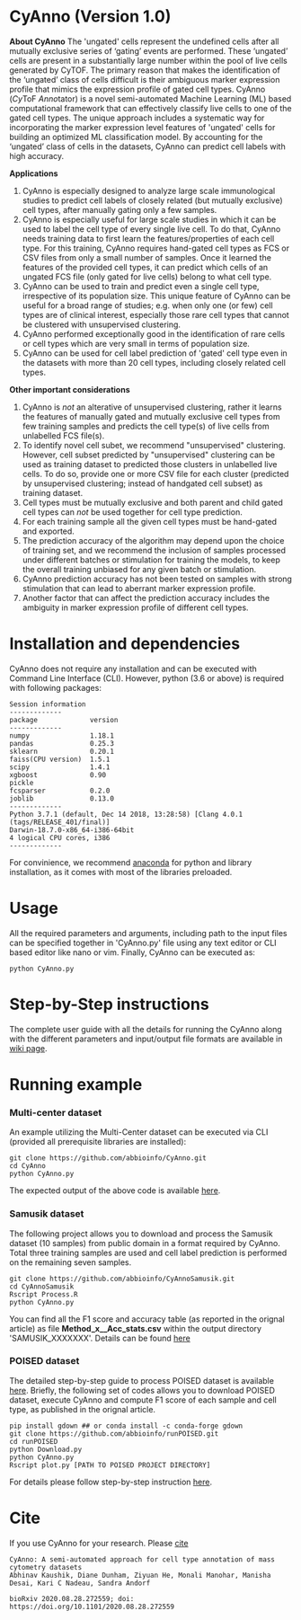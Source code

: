 # CyAnno (Version 1.0)

**About CyAnno**
The 'ungated' cells represent the undefined cells after all mutually exclusive series of ‘gating’ events are performed. These ‘ungated’ cells are present in a substantially large number within the pool of live cells generated by CyTOF. The primary reason that makes the identification of the ‘ungated’ class of cells difficult is their ambiguous marker expression profile that mimics the expression profile of gated cell types.
CyAnno (*Cy*ToF *Anno*tator) is a novel semi-automated Machine Learning (ML) based computational framework that can effectively classify live cells to one of the gated cell types. The unique approach includes a systematic way for incorporating the marker expression level features of 'ungated' cells for building an optimized ML classification model. By accounting for the ‘ungated’ class of cells in the datasets, CyAnno can predict cell labels with high accuracy.

**Applications**
1. CyAnno is especially designed to analyze large scale immunological studies to predict cell labels of closely related (but mutually exclusive) cell types, after manually gating only a few samples.
2. CyAnno is especially useful for large scale studies in which it can be used to label the cell type of every single live cell. To do that, CyAnno needs training data to first learn the features/properties of each cell type. For this training, CyAnno requires hand-gated cell types as FCS or CSV files from only a small number of samples. Once it learned the features of the provided cell types, it can predict which cells of an ungated FCS file (only gated for live cells) belong to what cell type.
3. CyAnno can be used to train and predict even a single cell type, irrespective of its population size. This unique feature of CyAnno can be useful for a broad range of studies; e.g. when only one (or few) cell types are of clinical interest, especially those rare cell types that cannot be clustered with unsupervised clustering.
4. CyAnno performed exceptionally good in the identification of rare cells or cell types which are very small in terms of population size.
5. CyAnno can be used for cell label prediction of 'gated' cell type even in the datasets with more than 20 cell types, including closely related cell types. 

**Other important considerations**
1. CyAnno is _not_ an alterative of unsupervised clustering, rather it learns the features of manually gated and mutually exclusive cell types from few training samples and predicts the cell type(s) of live cells from unlabelled FCS file(s).
2. To identify novel cell subet, we recommend "unsupervised" clustering. However, cell subset predicted by "unsupervised" clustering can be used as training dataset to predicted those clusters in unlabelled live cells. To do so, provide one or more CSV file for each cluster (predicted by unsupervised clustering; instead of handgated cell subset) as training dataset.
3. Cell types must be mutually exclusive and both parent and child gated cell types can _not_ be used together for cell type prediction.
4. For each training sample all the given cell types must be hand-gated and exported. 
5. The prediction accuracy of the algorithm may depend upon the choice of training set, and we recommend the inclusion of samples processed under different batches or stimulation for training the models, to keep the overall training unbiased for any given batch or stimulation. 
6. CyAnno prediction accuracy has not been tested on samples with strong stimulation that can lead to aberrant marker expression profile.
7. Another factor that can affect the prediction accuracy includes the ambiguity in marker expression profile of different cell types.

# Installation and dependencies
CyAnno does not require any installation and can be executed with Command Line Interface (CLI). However, python (3.6 or above) is required with following packages:

```
Session information
-------------
package             version
-------------
numpy               1.18.1
pandas              0.25.3
sklearn             0.20.1
faiss(CPU version)  1.5.1
scipy               1.4.1
xgboost             0.90
pickle
fcsparser           0.2.0  
joblib              0.13.0
-------------
Python 3.7.1 (default, Dec 14 2018, 13:28:58) [Clang 4.0.1 (tags/RELEASE_401/final)]
Darwin-18.7.0-x86_64-i386-64bit
4 logical CPU cores, i386
-------------
```
For convinience, we recommend [anaconda](https://anaconda.org/anaconda/python) for python and library installation, as it comes with most of the libraries preloaded. 

# Usage 

All the required parameters and arguments, including path to the input files can be specified together in 'CyAnno.py' file using any text editor or CLI based editor like nano or vim. Finally, CyAnno can be executed as:

```
python CyAnno.py
```

# Step-by-Step instructions
The complete user guide with all the details for running the CyAnno along with the different parameters and input/output file formats are available in [wiki page](https://github.com/abbioinfo/CyAnno/wiki/CyAnno).


# Running example
### Multi-center dataset
An example utilizing the Multi-Center dataset can be executed via CLI (provided all prerequisite libraries are installed):
```
git clone https://github.com/abbioinfo/CyAnno.git
cd CyAnno
python CyAnno.py
```
The expected output of the above code is available [here](https://github.com/abbioinfo/ExpectedOutputs/tree/master/Multi_center_Expected_output).

### Samusik dataset
The following project allows you to download and process the Samusik dataset (10 samples) from public domain in a format required by CyAnno. Total three training samples are used and cell label prediction is performed on the remaining seven samples.

```
git clone https://github.com/abbioinfo/CyAnnoSamusik.git
cd CyAnnoSamusik
Rscript Process.R
python CyAnno.py
```
You can find all the F1 score and accuracy table (as reported in the orignal article) as file **Method_x__Acc_stats.csv** within the output directory 'SAMUSIK_XXXXXXX'. Details can be found [here](https://github.com/abbioinfo/CyAnnoSamusik)

### POISED dataset
The detailed step-by-step guide to process POISED dataset is available [here](https://github.com/abbioinfo/runPOISED). Briefly, the following set of codes allows you to download POISED dataset, execute CyAnno and compute F1 score of each sample and cell type, as published in the orignal article.

```
pip install gdown ## or conda install -c conda-forge gdown
git clone https://github.com/abbioinfo/runPOISED.git
cd runPOISED
python Download.py
python CyAnno.py
Rscript plot.py [PATH TO POISED PROJECT DIRECTORY]

```

For details please follow step-by-step instruction [here](https://github.com/abbioinfo/runPOISED). 


# Cite
If you use CyAnno for your research. Please [cite](https://www.biorxiv.org/content/10.1101/2020.08.28.272559v1)

```
CyAnno: A semi-automated approach for cell type annotation of mass cytometry datasets
Abhinav Kaushik, Diane Dunham, Ziyuan He, Monali Manohar, Manisha Desai, Kari C Nadeau, Sandra Andorf

bioRxiv 2020.08.28.272559; doi: https://doi.org/10.1101/2020.08.28.272559 
```
